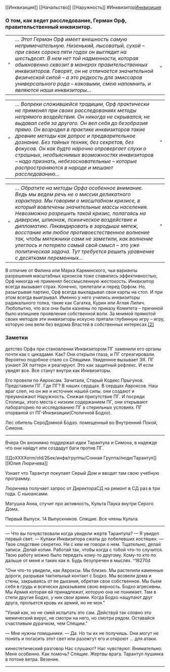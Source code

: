 
[[Инквизиция]] [[Начальство]] [[Наружность]] #Инквизитор[Инквизиция](https://pathologic.fandom.com/ru/wiki/%D0%98%D0%BD%D0%BA%D0%B2%D0%B8%D0%B7%D0%B8%D1%86%D0%B8%D1%8F#%D0%9E)

### О том, как ведет расследование, Герман Орф, правительственный инквизитор.

|   |   |   |
|---|---|---|
|“|_… Этот Герман Орф имеет внешность самую непримечательную. Низенький, лысоватый, сухой – при своих сорока пяти годах он выглядит на шестьдесят. В нем нет той надменности, которая обыкновенно сквозит в манерах правительственных инквизиторов. Говорят, он не отличается значительной физической силой – а это редкость для эмиссаров универсального рода – каковыми, смею напомнить, и являются наши инквизиторы…_|„|

|   |   |   |
|---|---|---|
|“|_… Вопреки сложившейся традиции, Орф практически не применял при своих расследованиях методы непрямого воздействия. Он никогда не скрывался, не выдавал себя за другого. Он вел себя до безобразия прямо. Он возродил в практике инквизиторов такие древние методы как допрос и предварительное дознание. Без тайных техник, без секретов, без фокусов. Он как будто нарочно опровергает слухи о страшных, необъяснимых возможностях инквизиторов – надо признать, небезосновательные – которые распространяются в народе и мешают расследованию…_|„|

|   |   |   |
|---|---|---|
|“|_… Обратите на методы Орфа особенное внимание. Ведь мы ведем речь не о миссии деликатного характера. Мы говорим о масштабном кризисе, в который вовлечены значительные массы населения. Невозможно разрешить такой кризис, полагаясь на диверсии, шпионаж, психическое воздействие и дипломатию. Ликвидировать в зародыше мятеж, восстание или любое противоестественное волнение так, чтобы мятежники сами не заметили, как волнение улеглось и потеряло самый свой смысл – это уже политическая задача. Тут требуется решить уравнение с десятками переменных…_|„|
  
В отличие от Филина или Марка Карминского, чьи варианты разрешения масштабных кризисов тоже славились эффективностью, Орф никогда не применял бессмысленную жестокость. Инквизитор всегда вызывает страх. Конечно, трепетали и перед Орфом. Но, разыгрывая партию, Орф всегда выкладывал свои карты на стол. И при этом всегда выигрывал. Именно у него учились инквизиторы радикального толка, такие как Сагатка, Курин или Аглая Лилич. Любопытно, что все они были казнены по приказу Комитета – причиной было излишнее проявление собственной воли. За мнимой прямотой своих методов эти инквизиторы искусно прятали глубинную игру – игру, которую они вели без ведома Властей в собственных интересах.[[2]](https://pathologic.fandom.com/ru/wiki/%D0%98%D0%BD%D0%BA%D0%B2%D0%B8%D0%B7%D0%B8%D1%86%D0%B8%D1%8F#cite_note-:1-2)



### Заметки
детство Орфа
при становлении Инквизитором
ПГ заменили его органы почти как с цикадами.
Как?
Они открыли глаза, и ПГ отреагировали. Вероятно подобное стало со Спящими.
Увиденное вызывает ЭХ. ПГ узнают ЭХ паттерн и реагируют. Это как защитный рефлекс. И если увидят все. Все станут внутри как Инквизиторы.

Его провели по Авроксам. Зачитали, Старый Кодекс Прыгунов. Представили ПГ.
Где ПГ? В наших сердцах. В сердцах Авроксов. Наш враг слеп, но он же и источник нашей силы.
они создают и преумножают Наружность. Снижая присутствие ПГ.
И посреди Столицы, этого места с низким содержанием ПГ, они открывают лабораторию по исследованию ПГ в стерильных условиях. ПГ оторваной от ПГ-Инквизиции(Столичной Бодхо).

Лес обитель СероДомной Бодхо. помещенный во Внутренний Покой, Симона.




***
Вчера
Он анонимно поддержал идеи Тарантула и Симона, в надежде что они найдут или создадут баги против ПГ.

[[ДоХХХХоrm/old/2Бек/инфа/группы/Сонная Группа/люди/Тарантул]] [[Юлия Люричева]] 

Узнает что Тарантул покупает Серый Дом и вводит там свою учебную программу.

Люричева получает запрос от ДиректораСД на ремонт в СД раз в три года.
С ньюансами.

Матушка Анна, стучит про активность, Культа Паука внутри Серого Дома.

Первый Выпуск. 14 Выпускников. Спящие. Все члены Культа.



***



— Что вы почувствовали когда увидели жертв Тарантула? 
— Я увидел первый свет. — Кулаки Инквизитора сжаты до побелевших костяшек. — Твое следствие секретно. Ни с кем не говори о нем. Тщательно, делай записи. Делай копии. Работай так, чтобы когда с тобой что-то случится. Твою работу можно было передать кому-то другому. Кому-то кто по дальше от меня и таких как я. Будь безупречен в мыслях. ^18270d

"Они что-то увидели, как Авроксы. Мы близко. Мы растелили каменные дороги, разрывая тактильный контакт с Бодхо. Мы возвели дома и стены, закрываясь от ее дыхания, обретая свое собственное. Мы бьем себя в грудь и всячески доказываем свою верность. Бодхо агресивны. Мы Армия которая ей принадлежит, которую она не понимает. Там в степи другие Бодхо, у них свои армии. Когда Бодхо нащупают друг друга, прольется кровь их армий, но не моя."

"Узнай как, но не смей испытать это сам. Действуй так словно это мемический вирус, не смотри на него, но смотри рядом. Оставайся счастливым дурачком, чем Спящим."

— Мне нужны помщьники.
— Да. Но ты их не получишь. Они могут не понять и погасить этот свет или разожгут его и откроют ... для атаки.

кинестетический разговор
Нас слушают?
Нас чувствуют. Внимательно. Меня особенно. 
Как помочь?
Спящие. Жертвы врага. Тарантул пушинка в потоке ветра. Везение.


***


